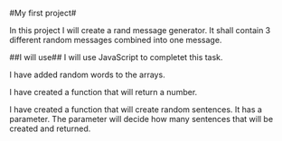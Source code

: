 #My first project#

In this project I will create a rand message generator. It shall contain 3 different random messages combined into one message. 

##I will use##
I will use JavaScript to completet this task.

I have added random words to the arrays.

I have created a function that will return a number.

I have created a function that will create random sentences. It has a parameter. The parameter will decide how many sentences that will be created and returned.